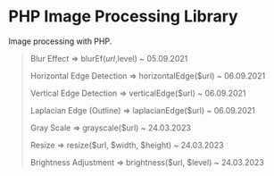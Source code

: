 # PHP Image Processing Library
Image processing with PHP.


 >Blur Effect => blurEf($url,$level)  ~ 05.09.2021
 >
 >Horizontal Edge Detection =>  horizontalEdge($url) ~ 06.09.2021
 >
 >Vertical Edge Detection => verticalEdge($url) ~ 06.09.2021
 >
 >Laplacian Edge (Outline) => laplacianEdge($url) ~ 06.09.2021
 >
 >Gray Scale => grayscale($url) ~ 24.03.2023
 >
 >Resize => resize($url, $width, $height) ~ 24.03.2023
 >
 >Brightness Adjustment => brightness($url, $level) ~ 24.03.2023

 
 
